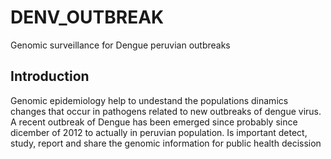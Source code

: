 # DENV_OUTBREAK 
Genomic surveillance for Dengue peruvian outbreaks
## Introduction  
Genomic epidemiology help to undestand the populations dinamics changes that occur in pathogens related to new outbreaks of dengue virus. 
A recent outbreak of Dengue has been emerged since probably since dicember of 2012 to actually in peruvian population. 
Is important detect, study, report and share the genomic information for public health decission    

